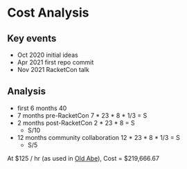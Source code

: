 # Cost Analysis

## Key events

* Oct 2020 initial ideas
* Apr 2021 first repo commit
* Nov 2021 RacketCon talk

## Analysis

* first 6 months
	40
* 7 months pre-RacketCon
	7 * 23 * 8 * 1/3 = S
* 2 months post-RacketCon
	2 * 23 * 8 = S
	+ S/10
* 12 months community collaboration
	12 * 23 * 8 * 1/3 = S
	+ S/5

At $125 / hr (as used in [Old Abe](https://github.com/drym-org/old-abe/blob/2c543ebb09dd372781fa0e027df9c488c6d1a024/abe/valuation-rationale.txt)),
	Cost = $219,666.67

